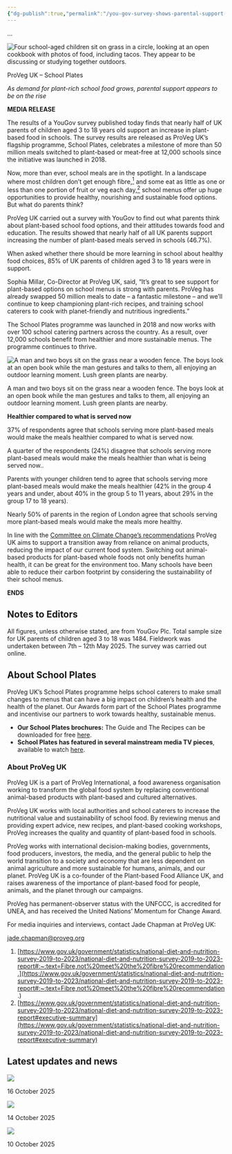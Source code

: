 ```yaml
---
{"dg-publish":true,"permalink":"/you-gov-survey-shows-parental-support-for-increasing-plant-based-meals-in-schools/","created":"2025-10-23T17:42:43.970+01:00","updated":"2025-10-23T18:12:10.090+01:00"}
---
```


…

![Four school-aged children sit on grass in a circle, looking at an open cookbook with photos of food, including tacos. They appear to be discussing or studying together outdoors.](https://proveg.org/uk/wp-content/uploads/sites/7/2025/09/d8c8c222-bac8-4fd2-9d9b-1554b6160a81.jpg)

ProVeg UK – School Plates

*As demand for plant-rich school food grows, parental support appears to be on the rise*

**MEDIA RELEASE**

The results of a YouGov survey published today finds that nearly half of UK parents of children aged 3 to 18 years old support an increase in plant-based food in schools. The survey results are released as ProVeg UK’s flagship programme, School Plates, celebrates a milestone of more than 50 million meals switched to plant-based or meat-free at 12,000 schools since the initiative was launched in 2018.

Now, more than ever, school meals are in the spotlight. In a landscape where most children don’t get enough fibre,[<sup>1</sup>](https://proveg.org/uk/news/yougov-survey-parents-support-plant-based-meals-in-schools/#easy-footnote-bottom-1-165013) and some eat as little as one or less than one portion of fruit or veg each day,[<sup>2</sup>](https://proveg.org/uk/news/yougov-survey-parents-support-plant-based-meals-in-schools/#easy-footnote-bottom-2-165013) school menus offer up huge opportunities to provide healthy, nourishing and sustainable food options. But what do parents think?

ProVeg UK carried out a survey with YouGov to find out what parents think about plant-based school food options, and their attitudes towards food and education. The results showed that nearly half of all UK parents support increasing the number of plant-based meals served in schools (46.7%).

When asked whether there should be more learning in school about healthy food choices, 85% of UK parents of children aged 3 to 18 years were in support.

Sophia Millar, Co-Director at ProVeg UK, said, “It’s great to see support for plant-based options on school menus is strong with parents. ProVeg has already swapped 50 million meals to date – a fantastic milestone – and we’ll continue to keep championing plant-rich recipes, and training school caterers to cook with planet-friendly and nutritious ingredients.”

The School Plates programme was launched in 2018 and now works with over 100 school catering partners across the country. As a result, over 12,000 schools benefit from healthier and more sustainable menus. The programme continues to thrive.

![A man and two boys sit on the grass near a wooden fence. The boys look at an open book while the man gestures and talks to them, all enjoying an outdoor learning moment. Lush green plants are nearby.](https://proveg.org/uk/wp-content/uploads/sites/7/2025/09/a120db28-d2ea-4c0d-b480-7fa5bc042194-1024x684.jpg)

A man and two boys sit on the grass near a wooden fence. The boys look at an open book while the man gestures and talks to them, all enjoying an outdoor learning moment. Lush green plants are nearby.

**Healthier compared to what is served now**

37% of respondents agree that schools serving more plant-based meals would make the meals healthier compared to what is served now.

A quarter of the respondents (24%) disagree that schools serving more plant-based meals would make the meals healthier than what is being served now..

Parents with younger children tend to agree that schools serving more plant-based meals would make the meals healthier (42% in the group 4 years and under, about 40% in the group 5 to 11 years, about 29% in the group 17 to 18 years).

Nearly 50% of parents in the region of London agree that schools serving more plant-based meals would make the meals more healthy.

In line with the [Committee on Climate Change’s recommendations](https://proveg.org/press-release/new-report-steers-right-direction-for-future-of-uk-food-says-proveg/) ProVeg UK aims to support a transition away from reliance on animal products, reducing the impact of our current food system. Switching out animal-based products for plant-based whole foods not only benefits human health, it can be great for the environment too. Many schools have been able to reduce their carbon footprint by considering the sustainability of their school menus.

**ENDS**

## Notes to Editors

All figures, unless otherwise stated, are from YouGov Plc. Total sample size for UK parents of children aged 3 to 18 was 1484. Fieldwork was undertaken between 7th – 12th May 2025. The survey was carried out online.

## About School Plates

ProVeg UK’s School Plates programme helps school caterers to make small changes to menus that can have a big impact on children’s health and the health of the planet. Our Awards form part of the School Plates programme and incentivise our partners to work towards healthy, sustainable menus.

- **Our School Plates brochures:** The Guide and The Recipes can be downloaded for free [here](https://proveg.com/uk/school-plates-programme/).
- **School Plates has featured in several mainstream media TV pieces**, available to watch [here](https://www.youtube.com/channel/UCepR9NZ04bv4d1JVBqfMp0w).

### About ProVeg UK

ProVeg UK is a part of ProVeg International, a food awareness organisation working to transform the global food system by replacing conventional animal-based products with plant-based and cultured alternatives.

ProVeg UK works with local authorities and school caterers to increase the nutritional value and sustainability of school food. By reviewing menus and providing expert advice, new recipes, and plant-based cooking workshops, ProVeg increases the quality and quantity of plant-based food in schools.

ProVeg works with international decision-making bodies, governments, food producers, investors, the media, and the general public to help the world transition to a society and economy that are less dependent on animal agriculture and more sustainable for humans, animals, and our planet. ProVeg UK is a co-founder of the Plant-based Food Alliance UK, and raises awareness of the importance of plant-based food for people, animals, and the planet through our campaigns.

ProVeg has permanent-observer status with the UNFCCC, is accredited for UNEA, and has received the United Nations’ Momentum for Change Award.

For media inquiries and interviews, contact Jade Chapman at ProVeg UK:

jade.chapman@proveg.org

1. [https://www.gov.uk/government/statistics/national-diet-and-nutrition-survey-2019-to-2023/national-diet-and-nutrition-survey-2019-to-2023-report#:~:text=Fibre,not%20meet%20the%20fibre%20recommendation.](https://www.gov.uk/government/statistics/national-diet-and-nutrition-survey-2019-to-2023/national-diet-and-nutrition-survey-2019-to-2023-report#:~:text=Fibre,not%20meet%20the%20fibre%20recommendation.)
2. [https://www.gov.uk/government/statistics/national-diet-and-nutrition-survey-2019-to-2023/national-diet-and-nutrition-survey-2019-to-2023-report#executive-summary](https://www.gov.uk/government/statistics/national-diet-and-nutrition-survey-2019-to-2023/national-diet-and-nutrition-survey-2019-to-2023-report#executive-summary)

## Latest updates and news

![](https://proveg.org/uk/wp-content/themes/proveg-b2c/images/logo-proveg-white.svg)

16 October 2025

![](https://proveg.org/uk/wp-content/themes/proveg-b2c/images/logo-proveg-white.svg)

14 October 2025

![](https://proveg.org/uk/wp-content/themes/proveg-b2c/images/logo-proveg-white.svg)

10 October 2025